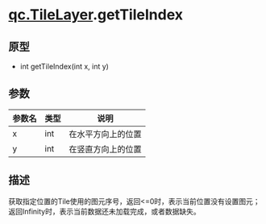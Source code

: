 # [qc.TileLayer](CTileLayer.md).getTileIndex

## 原型
* int getTileIndex(int x, int y)

## 参数
| 参数名 | 类型 |  说明 |
| --------- | --------- | --------- |
| x | int | 在水平方向上的位置 |
| y | int | 在竖直方向上的位置 |

## 描述
获取指定位置的Tile使用的图元序号，返回<=0时，表示当前位置没有设置图元；返回Infinity时，表示当前数据还未加载完成，或者数据缺失。
